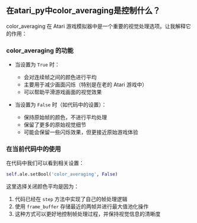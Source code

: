 ## 在atari_py中color_averaging是控制什么？
color_averaging 在 Atari 游戏模拟器中是一个重要的视觉处理选项。让我解释它的作用：

### color_averaging 的功能

- 当设置为 `True` 时：
  - 会对连续帧之间的颜色进行平均
  - 主要用于减少画面闪烁（特别是在老的 Atari 游戏中）
  - 可以帮助平滑游戏画面的视觉效果

- 当设置为 `False` 时（如代码中的设置）：
  - 保持原始帧的颜色，不进行平均处理
  - 保留了更多的原始视觉细节
  - 可能会保留一些闪烁效果，但更接近原始游戏体验

### 在当前代码中的使用

在代码中我们可以看到相关设置：

````python
self.ale.setBool('color_averaging', False)
````

这里选择关闭颜色平均是因为：
1. 代码已经在 `step` 方法中实现了自己的帧处理逻辑
2. 使用 `frame_buffer` 存储最近的两帧并进行最大值池化操作
3. 这种方式可以更好地控制帧处理过程，并保持视觉信息的清晰度